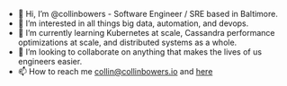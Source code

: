 - 👋 Hi, I’m @collinbowers - Software Engineer / SRE based in Baltimore. 
- 🌠 I’m interested in all things big data, automation, and devops.
- 🌱 I’m currently learning Kubernetes at scale, Cassandra performance optimizations at scale, and distributed systems as a whole. 
- 💞️ I’m looking to collaborate on anything that makes the lives of us engineers easier.
- 📫 How to reach me <collin@collinbowers.io> and [here](https://www.collinbowers.io/)

<!---
collinbowers/collinbowers is a ✨ special ✨ repository because its `README.md` (this file) appears on your GitHub profile.
You can click the Preview link to take a look at your changes.
--->
